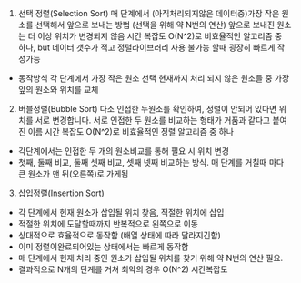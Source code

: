 1. 선택 정렬(Selection Sort)
매 단계에서 (아직처리되지않은 데이터중)가장 작은 원소를 선택해서 앞으로 보내는 방법 (선택을 위해 약 N번의 연산)
앞으로 보내진 원소는 더 이상 위치가 변경되지 않음
시간 복잡도 O(N^2)로 비효율적인 알고리즘 중 하나, but 데이터 갯수가 적고 정렬라이브러리 사용 불가능 할때 굉장히 빠르게 작성가능

- 동작방식
  각 단계에서 가장 작은 원소 선택
  현재까지 처리 되지 않은 원소들 중 가장 앞의 원소와 위치를 교체


2. 버블정렬(Bubble Sort)
다소 인접한 두원소를 확인하여, 정렬이 안되어 있다면 위치를 서로 변경합니다.
서로 인접한 두 원소를 비교하는 형태가 거품과 같다고 붙여진 이름
시간 복잡도 O(N^2)로 비효율적인 정렬 알고리즘 중 하나

- 각단계에서는 인접한 두 개의 원소비교를 통해 필요 시 위치 변경
- 첫째, 둘째 비교, 둘째 셋째 비교, 셋째 넷째 비교하는 방식. 매 단계를 거칠때 마다 큰 원소가 맨 뒤(오른쪽)로 가게됨


3. 삽입정렬(Insertion Sort)
- 각 단계에서 현재 원소가 삽입될 위치 찾음, 적절한 위치에 삽입
- 적절한 위치에 도달할때까지 반복적으로 왼쪽으로 이동
- 상대적으로 효율적으로 동작함 (배열 상태에 따라 달라지긴함)
- 이미 정렬이완료되어있는 상태에서는 빠르게 동작함
- 매 단계에서 현재 처리 중인 원소가 삽입될 위치를 찾기 위해 약 N번의 연산 필요.
- 결과적으로 N개의 단계를 거쳐 최악의 경우 O(N^2) 시간복잡도